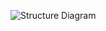 
![Structure Diagram](https://user-images.githubusercontent.com/81633037/142993992-a5322d39-d7fe-454b-9733-b99d05b9c14b.png)

